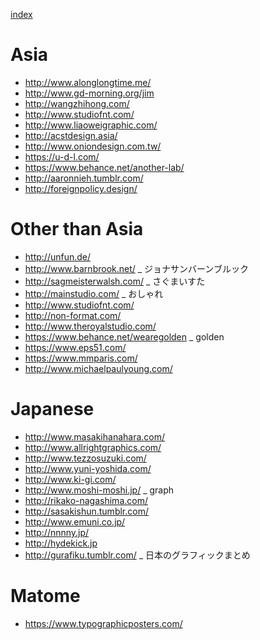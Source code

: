 [index](https://github.com/kitasenjudesign/bookmarks/blob/master/README.md)



# Asia
* http://www.alonglongtime.me/
* http://www.gd-morning.org/jim
* http://wangzhihong.com/
* http://www.studiofnt.com/
* http://www.liaoweigraphic.com/
* http://acstdesign.asia/
* http://www.oniondesign.com.tw/
* https://u-d-l.com/
* https://www.behance.net/another-lab/
* http://aaronnieh.tumblr.com/
* http://foreignpolicy.design/


# Other than Asia
* http://unfun.de/
* http://www.barnbrook.net/ _ ジョナサンバーンブルック
* http://sagmeisterwalsh.com/ _ さぐまいすた
* http://mainstudio.com/ _ おしゃれ
* http://www.studiofnt.com/
* http://non-format.com/
* http://www.theroyalstudio.com/
* https://www.behance.net/wearegolden _ golden
* https://www.eps51.com/
* https://www.mmparis.com/
* http://www.michaelpaulyoung.com/ 

# Japanese
* http://www.masakihanahara.com/
* http://www.allrightgraphics.com/
* http://www.tezzosuzuki.com/
* http://www.yuni-yoshida.com/
* http://www.ki-gi.com/
* http://www.moshi-moshi.jp/ _ graph
* http://rikako-nagashima.com/
* http://sasakishun.tumblr.com/
* http://www.emuni.co.jp/
* http://nnnny.jp/ 
* http://hydekick.jp
* http://gurafiku.tumblr.com/ _ 日本のグラフィックまとめ

# Matome
* https://www.typographicposters.com/ 
